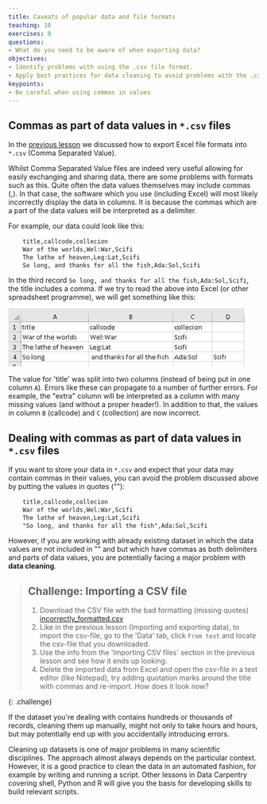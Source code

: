 ```yaml
---
title: Caveats of popular data and file formats 
teaching: 10
exercises: 0
questions:
- What do you need to be aware of when exporting data?
objectives:
- Identify problems with using the .csv file format.
- Apply best practices for data cleaning to avoid problems with the .csv file format.
keypoints:
- Be careful when using commas in values
---
```


<!-- Materials by: **Jeffrey Hollister**, **Alexander Duryee**, **Jennifer Bryan**, **Daisie Huang**, **Ben Marwick**, **Christie Bahlai**, **Owen Jones**, **Aleksandra Pawlik** -->

## Commas as part of data values in `*.csv` files ##

In the [previous lesson](../05-exporting-data) we discussed how to export Excel file formats into `*.csv` (Comma Separated Value).  

Whilst Comma Separated Value files are indeed very useful allowing for easily exchanging and sharing data, there are some problems with formats such as this. Quite often the data values themselves may include commas (,). In that case, the software which you use (including Excel) will most likely incorrectly display the data in columns. It is because the commas which are a part of the data values will be interpreted as a delimiter.

For example, our data could look like this:
	
		title,callcode,collecion
		War of the worlds,Wel:War,Scifi
		The lathe of heaven,Leg:Lat,Scifi
		So long, and thanks for all the fish,Ada:Sol,Scifi

In the third record `So long, and thanks for all the fish,Ada:Sol,Scifi`, the title includes a comma. 
If we try to read the above into Excel (or other spreadsheet programme), we will get something like this:

![Issue with importing csv format](../fig/06-data-formats-caveats_import_error.png)

The value for 'title' was split into two columns (instead of being put in one column `A`). Errors like these can propagate to a number of further errors. For example, the "extra" column will be interpreted as a column with many missing values (and without a proper header!). In addition to that, the values in column `B` (callcode) and `C` (collection) are now incorrect. 
 

## Dealing with commas as part of data values in `*.csv` files ##

If you want to store your data in `*.csv` and expect that your data may contain commas in their values, you can avoid the problem discussed above by putting the values in quotes (""):

		title,callcode,collecion
		War of the worlds,Wel:War,Scifi
		The lathe of heaven,Leg:Lat,Scifi
		"So long, and thanks for all the fish",Ada:Sol,Scifi
	
However, if you are working with already existing dataset in which the data values are not included in "" and but which have commas as both delimiters and parts of data values, you are potentially facing a major problem with **data cleaning**.

> ## Challenge: Importing a CSV file ##
> 
> 1. Download the CSV file with the bad formatting (missing quotes) [incorrectly_formatted.csv](../data/incorrectly_formatted.csv)
> 2. Like in the previous lesson (Importing and exporting data), to import the csv-file, go to the 'Data' tab, click `From text` and locate the csv-file that you downloaded.
> 3. Use the info from the 'Importing CSV files' section in the previous lesson and see how it ends up looking.
> 4. Delete the imported data from Excel and open the csv-file in a text editor (like Notepad), try adding quotation marks around the title with commas and re-import. How does it look now?
> 
{: .challenge}

If the dataset you're dealing with contains hundreds or thousands of records, cleaning them up manually, might not only to take hours and hours, but may potentially end up with you accidentally introducing errors.

Cleaning up datasets is one of major problems in many scientific disciplines. The approach almost always depends on the particular context. However, it is a good practice to clean the data in an automated fashion, for example by writing and running a script. Other lessons in Data Carpentry covering shell, Python and R will give you the basis for developing skills to build relevant scripts.
